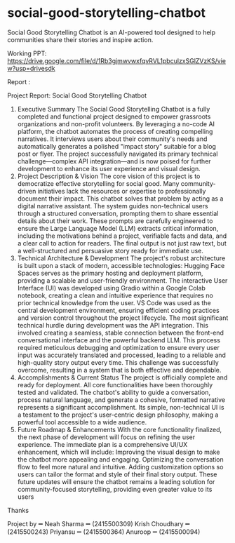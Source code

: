 # social-good-storytelling-chatbot
Social Good Storytelling Chatbot is an AI-powered tool designed to help communities share their stories and inspire action.

Working PPT: https://drive.google.com/file/d/1Rb3gjmwvwxfqvRVL1pbculzxSGlZVzKS/view?usp=drivesdk

Report :  

Project Report: Social Good Storytelling Chatbot

1. Executive Summary
The Social Good Storytelling Chatbot is a fully completed and functional project designed to empower grassroots organizations and non-profit volunteers. By leveraging a no-code AI platform, the chatbot automates the process of creating compelling narratives. It interviews users about their community's needs and automatically generates a polished "impact story" suitable for a blog post or flyer. The project successfully navigated its primary technical challenge—complex API integration—and is now poised for further development to enhance its user experience and visual design.
2. Project Description & Vision
The core vision of this project is to democratize effective storytelling for social good. Many community-driven initiatives lack the resources or expertise to professionally document their impact. This chatbot solves that problem by acting as a digital narrative assistant. The system guides non-technical users through a structured conversation, prompting them to share essential details about their work. These prompts are carefully engineered to ensure the Large Language Model (LLM) extracts critical information, including the motivations behind a project, verifiable facts and data, and a clear call to action for readers. The final output is not just raw text, but a well-structured and persuasive story ready for immediate use.
3. Technical Architecture & Development
The project's robust architecture is built upon a stack of modern, accessible technologies:
Hugging Face Spaces serves as the primary hosting and deployment platform, providing a scalable and user-friendly environment.
The interactive User Interface (UI) was developed using Gradio within a Google Colab notebook, creating a clean and intuitive experience that requires no prior technical knowledge from the user.
VS Code was used as the central development environment, ensuring efficient coding practices and version control throughout the project lifecycle.
The most significant technical hurdle during development was the API integration. This involved creating a seamless, stable connection between the front-end conversational interface and the powerful backend LLM. This process required meticulous debugging and optimization to ensure every user input was accurately translated and processed, leading to a reliable and high-quality story output every time. This challenge was successfully overcome, resulting in a system that is both effective and dependable.
4. Accomplishments & Current Status
The project is officially complete and ready for deployment. All core functionalities have been thoroughly tested and validated. The chatbot's ability to guide a conversation, process natural language, and generate a cohesive, formatted narrative represents a significant accomplishment. Its simple, non-technical UI is a testament to the project's user-centric design philosophy, making a powerful tool accessible to a wide audience.
5. Future Roadmap & Enhancements
With the core functionality finalized, the next phase of development will focus on refining the user experience. The immediate plan is a comprehensive UI/UX enhancement, which will include:
Improving the visual design to make the chatbot more appealing and engaging.
Optimizing the conversation flow to feel more natural and intuitive.
Adding customization options so users can tailor the format and style of their final story output.
These future updates will ensure the chatbot remains a leading solution for community-focused storytelling, providing even greater value to its users


Thanks 

Project by ➖
Neah Sharma           ➖ (2415500309)
Krish Choudhary       ➖ (2415500243)
Priyansu              ➖ (2415500364)
Anuroop               ➖ (2415500094)

